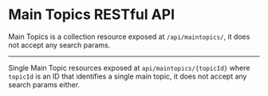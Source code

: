 # Main Topics RESTful API

Main Topics is a collection resource exposed at `/api/maintopics/`, it does not
accept any search params.

---

Single Main Topic resources exposed at `api/maintopics/{topicId}` where
`topicId` is an ID that identifies a single main topic, it does not accept any
search params either.
